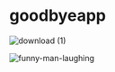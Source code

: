 # goodbyeapp
![download (1)](https://github.com/CalvinJamesHeath/goodbyeapp/assets/72168052/4a926cd5-7657-4d76-a4c3-7df826128ff5)

![funny-man-laughing](https://github.com/CalvinJamesHeath/goodbyeapp/assets/72168052/ee3eef0c-1816-4db9-882f-6cac58ffbc3f)
